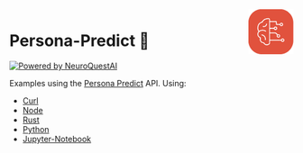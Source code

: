 <img src="https://raw.githubusercontent.com/NeuroQuestAi/neuroquestai.github.io/main/brand/logo/neuroquest-orange-logo.png" align="right" width="80" height="80"/>

# Persona-Predict 🚀

[![Powered by NeuroQuestAI](https://img.shields.io/badge/powered%20by-NeuroQuestAI-orange.svg?style=flat&colorA=E1523D&colorB=007D8A)](
https://neuroquest.ai)

Examples using the [Persona Predict](https://docs.neuroquest.ai/persona-predict/) API. Using:

  - [Curl](products/persona-predict/curl)
  - [Node](products/persona-predict/node)
  - [Rust](products/persona-predict/rust)
  - [Python](products/persona-predict/rust)
  - [Jupyter-Notebook](products/persona-predict/notebooks)

